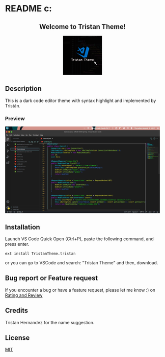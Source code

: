 # README c:


<div style="text-align:center">

## Welcome to Tristan Theme!

![alt text](https://github.com/tristanHdez18/Tristan-Theme/blob/main/images/logo.png?raw=true)

</div>

## Description

This is a dark code editor theme with syntax highlight and implemented by Tristán.

### Preview

<div style="text-align:center">

![alt text](https://github.com/tristanHdez18/Tristan-Theme/blob/main/images/preview.jpeg?raw=true)

</div>

## Installation

Launch VS Code Quick Open (Ctrl+P), paste the following command, and press enter.


```
ext install TristanTheme.tristan

```

or you can go to VSCode and search: "Tristan Theme" and then, download.


## Bug report or Feature request

If you encounter a bug or have a feature request, please let me know :) on [Rating and Review](https://marketplace.visualstudio.com/items?itemName=TristanTheme.tristan&ssr=false#review-details)


## Credits

Tristan Hernandez for the name suggestion.

## License 

[MIT](https://github.com/tristanHdez18/Tristan-Theme/blob/main/LICENSE)
